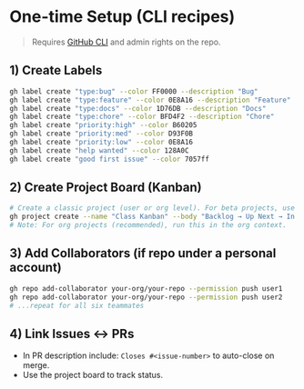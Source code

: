 # One-time Setup (CLI recipes)

> Requires [GitHub CLI](https://cli.github.com/) and admin rights on the repo.

## 1) Create Labels
```bash
gh label create "type:bug" --color FF0000 --description "Bug"
gh label create "type:feature" --color 0E8A16 --description "Feature"
gh label create "type:docs" --color 1D76DB --description "Docs"
gh label create "type:chore" --color BFD4F2 --description "Chore"
gh label create "priority:high" --color B60205
gh label create "priority:med" --color D93F0B
gh label create "priority:low" --color 0E8A16
gh label create "help wanted" --color 128A0C
gh label create "good first issue" --color 7057ff
```

## 2) Create Project Board (Kanban)
```bash
# Create a classic project (user or org level). For beta projects, use 'gh project'.
gh project create --name "Class Kanban" --body "Backlog → Up Next → In Progress → In Review → Done"
# Note: For org projects (recommended), run this in the org context.
```

## 3) Add Collaborators (if repo under a personal account)
```bash
gh repo add-collaborator your-org/your-repo --permission push user1
gh repo add-collaborator your-org/your-repo --permission push user2
# ...repeat for all six teammates
```

## 4) Link Issues ↔ PRs
- In PR description include: `Closes #<issue-number>` to auto-close on merge.
- Use the project board to track status.
